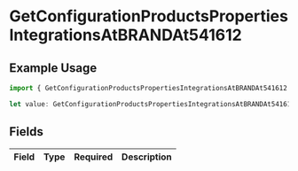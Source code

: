 # GetConfigurationProductsPropertiesIntegrationsAtBRANDAt541612

## Example Usage

```typescript
import { GetConfigurationProductsPropertiesIntegrationsAtBRANDAt541612 } from "@vercel/sdk/models/getconfigurationproductsop.js";

let value: GetConfigurationProductsPropertiesIntegrationsAtBRANDAt541612 = {};
```

## Fields

| Field       | Type        | Required    | Description |
| ----------- | ----------- | ----------- | ----------- |